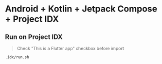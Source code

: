 # Android + Kotlin + Jetpack Compose + Project IDX

## Run on Project IDX

> Check "This is a Flutter app" checkbox before import

```
.idx/run.sh
```
